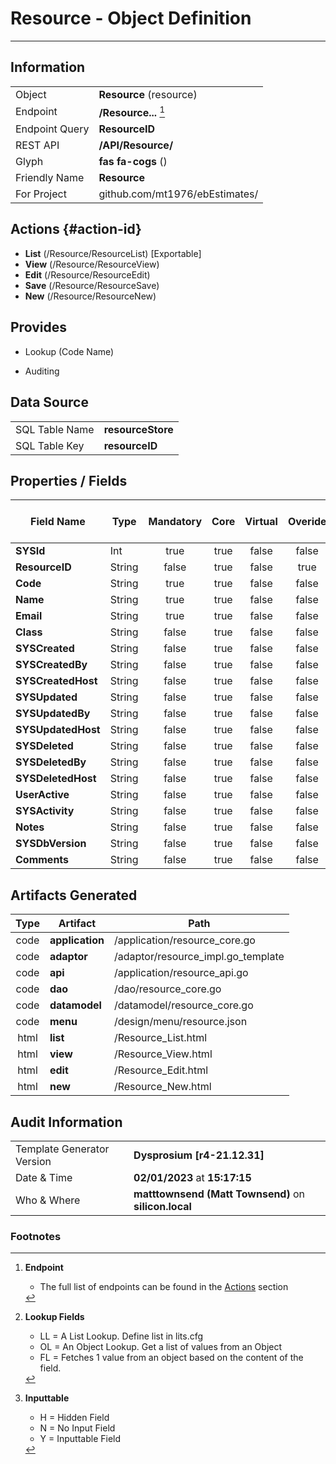 # **Resource** - Object Definition
---
##  Information
|   |   |
|---|---|
|Object         |**Resource** (resource) |
|Endpoint 	    |**/Resource...** [^1]|
|Endpoint Query |**ResourceID**|
|REST API|**/API/Resource/**|
Glyph|**fas fa-cogs** ()
Friendly Name|**Resource**|
|For Project    |github.com/mt1976/ebEstimates/|

##  Actions {#action-id}
* **List** (/Resource/ResourceList) [Exportable]
* **View** (/Resource/ResourceView)
* **Edit** (/Resource/ResourceEdit)
* **Save** (/Resource/ResourceSave)
* **New** (/Resource/ResourceNew)








##  Provides
 * Lookup (Code Name)

* Auditing 




##  Data Source 
|   |   |
|---|---|
SQL Table Name       | **resourceStore**
SQL Table Key | **resourceID**



##  Properties / Fields
| Field Name| Type | Mandatory | Core | Virtual | Overide | Lookup [^2]| Lookup Object      | Lookup Field Source         | Lookup Return Value                | Inputable [^3]|DB Column|Default Value| No Change | Callout | Internal | Display | Mask |
| -- | --  | :--: | :--: | :--: |:--: |:--: |:--: |-- |-- |:--: |-- | --| :--: | :--: | :--: | -- | -- |
|**SYSId**|Int|true|true|false|false|||||NH|_id|0|false|false|true|text||
|**ResourceID**|String|false|true|false|true|||||NH|resourceID||false|false|false|text||
|**Code**|String|true|true|false|false|||||Y|code||false|false|false|text||
|**Name**|String|true|true|false|false|||||Y|name||false|false|false|text||
|**Email**|String|true|true|false|false|||||Y|email||false|false|false|text||
|**Class**|String|false|true|false|false|LL|resourcetype|||Y|class||false|false|false|text||
|**SYSCreated**|String|false|true|false|false|||||NH|_created||false|false|true|text||
|**SYSCreatedBy**|String|false|true|false|false|||||NH|_createdBy||false|false|true|text||
|**SYSCreatedHost**|String|false|true|false|false|||||NH|_createdHost||false|false|true|text||
|**SYSUpdated**|String|false|true|false|false|||||NH|_updated||false|false|true|text||
|**SYSUpdatedBy**|String|false|true|false|false|||||NH|_updatedBy||false|false|true|text||
|**SYSUpdatedHost**|String|false|true|false|false|||||NH|_updatedHost||false|false|true|text||
|**SYSDeleted**|String|false|true|false|false|||||NH|_deleted||false|false|true|text||
|**SYSDeletedBy**|String|false|true|false|false|||||NH|_deletedBy||false|false|true|text||
|**SYSDeletedHost**|String|false|true|false|false|||||NH|_deletedHost||false|false|true|text||
|**UserActive**|String|false|true|false|false|LL|tf|||Y|userActive||false|false|false|text||
|**SYSActivity**|String|false|true|false|false|||||NH|_activity||false|false|true|text||
|**Notes**|String|false|true|false|false|||||Y|notes||false|false|false|text||
|**SYSDbVersion**|String|false|true|false|false|||||NH|_dbVersion||false|false|true|text||
|**Comments**|String|false|true|false|false|||||Y|comments||false|false|false|text||


##  Artifacts Generated
| Type | Artifact | Path|
| :--: | -- | -- |
| code | **application** | /application/resource_core.go |
| code | **adaptor** | /adaptor/resource_impl.go_template |
| code | **api** | /application/resource_api.go |
| code | **dao** | /dao/resource_core.go |
| code | **datamodel** | /datamodel/resource_core.go |
| code | **menu** | /design/menu/resource.json |
| html | **list** | /Resource_List.html |
| html | **view** | /Resource_View.html |
| html | **edit** | /Resource_Edit.html |
| html | **new** | /Resource_New.html |


## Audit Information
|   |   |
|---|---|
Template Generator Version   | **Dysprosium [r4-21.12.31]**
Date & Time		     | **02/01/2023** at **15:17:15**
Who & Where		     | **matttownsend (Matt Townsend)** on **silicon.local**

### Footnotes
[^1]: **Endpoint**
    * The full list of endpoints can be found in the [Actions](#action-id) section
[^2]: **Lookup Fields**
    * LL = A List Lookup. Define list in lits.cfg
    * OL = An Object Lookup. Get a list of values from an Object
    * FL = Fetches 1 value from an object based on the content of the field. 
[^3]: **Inputtable**   
    * H = Hidden Field
    * N = No Input Field
    * Y = Inputtable Field